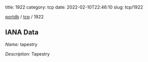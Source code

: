 title: 1922
category: tcp
date: 2022-02-10T22:46:10
slug: tcp/1922

[portdb](/) / [tcp](/category/tcp.html) / 1922


## IANA Data

_Name:_ tapestry

_Description:_ Tapestry

